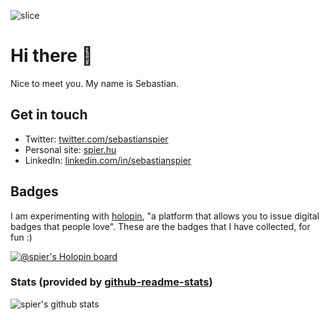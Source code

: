 ![slice](https://capsule-render.vercel.app/api?type=slice&color=auto&height=200&text=Me%20at%20GitHub&fontAlign=82&fontSize=40)

# Hi there 👋

Nice to meet you. My name is Sebastian.

## Get in touch

- Twitter: [twitter.com/sebastianspier](https://twitter.com/sebastianspier)
- Personal site: [spier.hu](https://spier.hu)
- LinkedIn: [linkedin.com/in/sebastianspier](https://www.linkedin.com/in/sebastianspier/)

## Badges

I am experimenting with [holopin](https://www.holopin.io/), "a platform that allows you to issue digital badges that people love".
These are the badges that I have collected, for fun :)

[![@spier's Holopin board](https://holopin.me/spier)](https://holopin.io/@spier)

### Stats (provided by [github-readme-stats](https://github.com/anuraghazra/github-readme-stats))

<img align="left" src="https://github-readme-stats.vercel.app/api?username=spier&count_private=true&show_icons=true&hide_title=true&theme=radical" alt="spier's github stats" />
